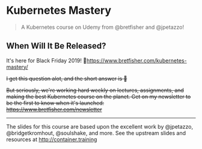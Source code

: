 # Kubernetes Mastery

> A Kubernetes course on Udemy from @bretfisher and @jpetazzo!

## When Will It Be Released?

It's here for Black Friday 2019! 🥳https://www.bretfisher.com/kubernetes-mastery/

~~I get this question alot, and the short answer is 🤷‍~~

~~But seriously, we're working hard weekly on lectures, assignments, and 
making the best Kubernetes course on the planet. Get on my newsletter to 
be the first to know when it's launched: https://www.bretfisher.com/newsletter~~

---
The slides for this course are based upon the excellent work by @jpetazzo, 
@bridgetkromhout, @soulshake, and more. See the upstream slides and 
resources at http://container.training

